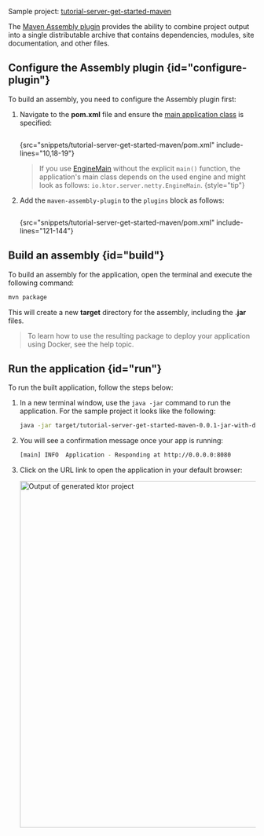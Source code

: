 [//]: # (title: Creating fat JARs using the Maven Assembly plugin)

<tldr>
<p>
<control>Sample project</control>: <a href="https://github.com/ktorio/ktor-documentation/tree/%ktor_version%/codeSnippets/snippets/tutorial-server-get-started-maven">tutorial-server-get-started-maven</a>
</p>
</tldr>

The [Maven Assembly plugin](http://maven.apache.org/plugins/maven-assembly-plugin/) provides the ability to combine
project output into a single distributable archive that contains dependencies, modules, site documentation, and other
files.

## Configure the Assembly plugin {id="configure-plugin"}

To build an assembly, you need to configure the Assembly plugin first:

1. Navigate to the **pom.xml** file and ensure
   the [main application class](server-dependencies.topic#create-entry-point) is
   specified:
   ```xml
   ```
   {src="snippets/tutorial-server-get-started-maven/pom.xml" include-lines="10,18-19"}

   > If you use [EngineMain](server-create-and-configure.topic#engine-main) without the explicit `main()` function, the application's
   > main class depends on the used engine and might look as follows: `io.ktor.server.netty.EngineMain`.
   {style="tip"}

2. Add the `maven-assembly-plugin` to the `plugins` block as follows:
   ```xml
   ```
   {src="snippets/tutorial-server-get-started-maven/pom.xml" include-lines="121-144"}

## Build an assembly {id="build"}

To build an assembly for the application, open the terminal and execute the following command:

```Bash
mvn package
```

This will create a new **target** directory for the assembly, including the **.jar** files.

> To learn how to use the resulting package to deploy your application using Docker, see the [](docker.md) help topic.

## Run the application {id="run"}

To run the built application, follow the steps below:

1. In a new terminal window, use the `java -jar` command to run the application. For the sample project it looks
   like the following:
   ```Bash
   java -jar target/tutorial-server-get-started-maven-0.0.1-jar-with-dependencies.jar
   ```
2. You will see a confirmation message once your app is running:
   ```Bash
   [main] INFO  Application - Responding at http://0.0.0.0:8080
   ```
3. Click on the URL link to open the application in your default browser:

   <img src="server_get_started_ktor_sample_app_output.png" alt="Output of generated ktor project"
                     border-effect="rounded" width="706"/>


